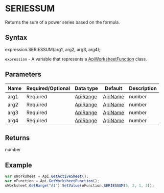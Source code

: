 # SERIESSUM

Returns the sum of a power series based on the formula.

## Syntax

expression.SERIESSUM(arg1, arg2, arg3, arg4);

`expression` - A variable that represents a [ApiWorksheetFunction](../ApiWorksheetFunction.md) class.

## Parameters

| **Name** | **Required/Optional** | **Data type** | **Default** | **Description** |
| ------------- | ------------- | ------------- | ------------- | ------------- |
| arg1 | Required | [ApiRange](../../ApiRange/ApiRange.md) | [ApiName](../../ApiName/ApiName.md) | number |  | The input value to the power series. |
| arg2 | Required | [ApiRange](../../ApiRange/ApiRange.md) | [ApiName](../../ApiName/ApiName.md) | number |  | The initial power to which x will be raised. |
| arg3 | Required | [ApiRange](../../ApiRange/ApiRange.md) | [ApiName](../../ApiName/ApiName.md) | number |  | The step by which to increase n for each term in the series. |
| arg4 | Required | [ApiRange](../../ApiRange/ApiRange.md) | [ApiName](../../ApiName/ApiName.md) | number |  | A set of coefficients by which each successive power of x is multiplied. |

## Returns

number

## Example



```javascript
var oWorksheet = Api.GetActiveSheet();
var oFunction = Api.GetWorksheetFunction();
oWorksheet.GetRange("A1").SetValue(oFunction.SERIESSUM(5, 2, 1, 3));
```
